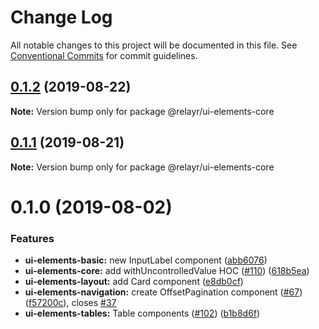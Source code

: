 # Change Log

All notable changes to this project will be documented in this file.
See [Conventional Commits](https://conventionalcommits.org) for commit guidelines.

## [0.1.2](https://github.com/relayr/ui-elements/compare/@relayr/ui-elements-core@0.1.1...@relayr/ui-elements-core@0.1.2) (2019-08-22)

**Note:** Version bump only for package @relayr/ui-elements-core






## [0.1.1](https://github.com/relayr/ui-elements/compare/@relayr/ui-elements-core@0.1.0...@relayr/ui-elements-core@0.1.1) (2019-08-21)

**Note:** Version bump only for package @relayr/ui-elements-core






# 0.1.0 (2019-08-02)


### Features

* **ui-elements-basic:** new InputLabel component ([abb6076](https://github.com/relayr/ui-elements/commit/abb6076))
* **ui-elements-core:** add withUncontrolledValue HOC ([#110](https://github.com/relayr/ui-elements/issues/110)) ([618b5ea](https://github.com/relayr/ui-elements/commit/618b5ea))
* **ui-elements-layout:** add Card component ([e8db0cf](https://github.com/relayr/ui-elements/commit/e8db0cf))
* **ui-elements-navigation:** create OffsetPagination component ([#67](https://github.com/relayr/ui-elements/issues/67)) ([f57200c](https://github.com/relayr/ui-elements/commit/f57200c)), closes [#37](https://github.com/relayr/ui-elements/issues/37)
* **ui-elements-tables:** Table components ([#102](https://github.com/relayr/ui-elements/issues/102)) ([b1b8d6f](https://github.com/relayr/ui-elements/commit/b1b8d6f))
